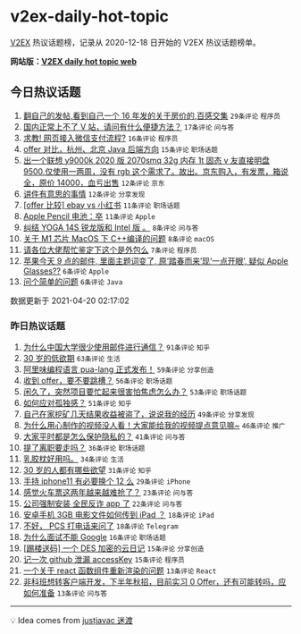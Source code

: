 # v2ex-daily-hot-topic

[V2EX](https://www.v2ex.com/) 热议话题榜，记录从 2020-12-18 日开始的 V2EX 热议话题榜单。

**网站版：[V2EX daily hot topic web](https://boojack.github.io/v2ex-daily-hot-topic-web/)**

## 今日热议话题

<!-- TODAY BEGIN -->

1. [翻自己的发帖,看到自己一个 16 年发的关于房价的,百感交集](https://www.v2ex.com/t/771798) `29条评论` `程序员`
1. [国内正常上不了 V 站，请问有什么便捷方法？](https://www.v2ex.com/t/771811) `17条评论` `问与答`
1. [求教! 网页接入微信支付流程?](https://www.v2ex.com/t/771800) `16条评论` `程序员`
1. [offer 对比，杭州、北京 Java 后端方向](https://www.v2ex.com/t/771805) `15条评论` `职场话题`
1. [出一个联想 y9000k 2020 版 2070smq 32g 内存 1t 固态 v 友直接明盘 9500.仅使用一两周，没有 rgb 这个需求了。故出。京东购入，有发票，箱说全，原价 14000，血亏出售](https://www.v2ex.com/t/771804) `12条评论` `京东`
1. [讲件有意思的事情](https://www.v2ex.com/t/771801) `12条评论` `分享发现`
1. [[offer 比较] ebay vs 小红书](https://www.v2ex.com/t/771819) `11条评论` `职场话题`
1. [Apple Pencil 电池：卒](https://www.v2ex.com/t/771795) `11条评论` `Apple`
1. [纠结 YOGA 14S 锐龙版和 Intel 版 。](https://www.v2ex.com/t/771810) `8条评论` `问与答`
1. [关于 M1 芯片 MacOS 下 C++编译的问题](https://www.v2ex.com/t/771793) `8条评论` `macOS`
1. [请各位大佬帮忙鉴定下这个是外包么](https://www.v2ex.com/t/771816) `7条评论` `程序员`
1. [苹果今天 9 点的邮件, 里面主题词变了, 原‘踏春而来’现‘一点开眼’, 疑似 Apple Glasses??](https://www.v2ex.com/t/771817) `6条评论` `Apple`
1. [问个简单的问题](https://www.v2ex.com/t/771794) `6条评论` `Java`

数据更新于 2021-04-20 02:17:02

<!-- TODAY END -->

### 昨日热议话题

<!-- YESTERDAY BEGIN -->

1. [为什么中国大学很少使用邮件进行通信？](https://www.v2ex.com/t/771662) `91条评论` `知乎`
1. [30 岁的低欲期](https://www.v2ex.com/t/771627) `63条评论` `生活`
1. [阿里味编程语言 pua-lang 正式发布！](https://www.v2ex.com/t/771576) `59条评论` `分享创造`
1. [收到 offer，要不要跳槽？](https://www.v2ex.com/t/771628) `56条评论` `职场话题`
1. [闲久了，突然项目要忙起来很害怕焦虑怎么办？](https://www.v2ex.com/t/771549) `53条评论` `职场话题`
1. [如何应对孤独感？](https://www.v2ex.com/t/771599) `51条评论` `知乎`
1. [自己在家挖矿几天结果收益被盗了，说说我的经历](https://www.v2ex.com/t/771563) `49条评论` `分享发现`
1. [为什么用心制作的视频没人看！大家能给我的视频提点意见嘛~](https://www.v2ex.com/t/771597) `46条评论` `推广`
1. [大家平时都是怎么保护隐私的？](https://www.v2ex.com/t/771550) `41条评论` `问与答`
1. [提了离职要走吗？](https://www.v2ex.com/t/771707) `36条评论` `职场话题`
1. [乳胶枕好用吗。](https://www.v2ex.com/t/771637) `34条评论` `生活`
1. [30 岁的人都有哪些欲望](https://www.v2ex.com/t/771632) `31条评论` `知乎`
1. [手持 iphone11 有必要换个 12 么](https://www.v2ex.com/t/771743) `29条评论` `iPhone`
1. [感觉火车票这两年越来越难抢了？](https://www.v2ex.com/t/771710) `23条评论` `问与答`
1. [公司强制安装 全民反诈 app 了](https://www.v2ex.com/t/771669) `22条评论` `问与答`
1. [安卓手机 3GB 电影文件如何传到 iPad ？](https://www.v2ex.com/t/771763) `18条评论` `iPad`
1. [不好， PCS 打电话来问了](https://www.v2ex.com/t/771654) `18条评论` `Telegram`
1. [为什么面试不能 Google](https://www.v2ex.com/t/771712) `16条评论` `职场话题`
1. [[踢楼送码] 一个 DES 加密的云日记](https://www.v2ex.com/t/771619) `15条评论` `分享创造`
1. [记一次 github 泄漏 accessKey](https://www.v2ex.com/t/771582) `15条评论` `程序员`
1. [一个关于 react 函数组件重新渲染的问题](https://www.v2ex.com/t/771755) `13条评论` `React`
1. [非科班想转客户端开发，下半年秋招，目前实习 0 Offer，还有可能转吗，应如何准备](https://www.v2ex.com/t/771726) `13条评论` `问与答`

<!-- YESTERDAY END -->

---

💡 Idea comes from [justjavac 迷渡](https://github.com/justjavac/)
